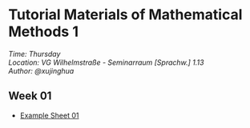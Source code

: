 # Tutorial Materials of Mathematical Methods 1


*_Time_: Thursday <br/>*
*_Location_: VG Wilhelmstraße - Seminarraum [Sprachw.] 1.13*<br/>
*_Author_: @xujinghua*


## Week 01 
* [Example Sheet 01](https://github.com/JINHXu/Methods1_tutorial19-20.github.io/raw/master/Examples%2001(mathmatical%20methods%201).pdf)

